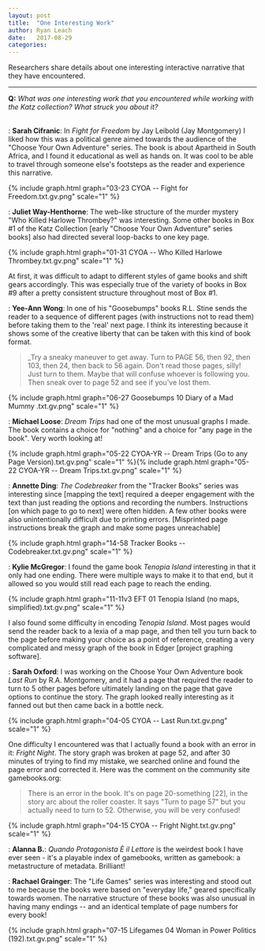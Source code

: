 ```yaml
---
layout: post
title:  "One Interesting Work"
author: Ryan Leach
date:   2017-08-29
categories: 
---
```


Researchers share details about one interesting interactive narrative that they have encountered.

---------

**Q:** _What was one interesting work that you encountered while working with the Katz collection? What struck you about it?_<br><br>

:  **Sarah Cifranic**: In _Fight for Freedom_ by Jay Leibold (Jay Montgomery) I liked how this was a political genre aimed towards the audience of the "Choose Your Own Adventure" series. The book is about Apartheid in South Africa, and I found it educational as well as hands on. It was cool to be able to travel through someone else's footsteps as the reader and experience this narrative.

   {% include graph.html graph="03-23 CYOA -- Fight for Freedom.txt.gv.png" scale="1" %}

:  **Juliet Way-Henthorne**: The web-like structure of the murder mystery "Who Killed Harlowe Thrombey?" was interesting. Some other books in Box #1 of the Katz Collection [early "Choose Your Own Adventure" series books] also had directed several loop-backs to one key page.

   {% include graph.html graph="01-31 CYOA -- Who Killed Harlowe Thrombey.txt.gv.png" scale="1" %}

   At first, it was difficult to adapt to different styles of game books and shift gears accordingly. This was especially true of the variety of books in Box #9 after a pretty consistent structure throughout most of Box #1. 

:  **Yee-Ann Wong**: In one of his "Goosebumps" books R.L. Stine sends the reader to a sequence of different pages (with instructions not to read them) before taking them to the 'real' next page. I think its interesting because it shows some of the creative liberty that can be taken with this kind of book format.

   > _Try a sneaky maneuver to get away. Turn to PAGE 56, then 92, then 103, then 24, then back to 56 again. Don't read those pages, silly! Just turn to them. Maybe that will confuse whoever is following you. Then sneak over to page 52 and see if you've lost them.

   {% include graph.html graph="06-27 Goosebumps 10 Diary of a Mad Mummy .txt.gv.png" scale="1" %}

:  **Michael Loose**: _Dream Trips_ had one of the most unusual graphs I made. The book contains a choice for "nothing" and a choice for "any page in the book". Very worth looking at!

   {% include graph.html graph="05-22 CYOA-YR -- Dream Trips (Go to any Page Version).txt.gv.png" scale="1" %}{% include graph.html graph="05-22 CYOA-YR -- Dream Trips.txt.gv.png" scale="1" %}

:  **Annette Ding**: _The Codebreaker_ from the "Tracker Books" series was interesting since [mapping the text] required a deeper engagement with the text than just reading the options and recording the numbers. Instructions [on which page to go to next] were often hidden. A few other books were also unintentionally difficult due to printing errors. [Misprinted page instructions break the graph and make some pages unreachable]

   {% include graph.html graph="14-58 Tracker Books -- Codebreaker.txt.gv.png" scale="1" %}

:  **Kylie McGregor**: I found the game book _Tenopia Island_ interesting in that it only had one ending. There were multiple ways to make it to that end, but it allowed so you would still read each page to reach the ending.

   {% include graph.html graph="11-11v3 EFT 01 Tenopia Island (no maps, simplified).txt.gv.png" scale="1" %}

   I also found some difficulty in encoding _Tenopia Island_. Most pages would send the reader back to a lexia of a map page, and then tell you turn back to the page before making your choice as a point of reference, creating a very complicated and messy graph of the book in Edger [project graphing software].

:  **Sarah Oxford**: I was working on the Choose Your Own Adventure book _Last Run_ by R.A. Montgomery, and it had a page that required the reader to turn to 5 other pages before ultimately landing on the page that gave options to continue the story. The graph looked really interesting as it fanned out but then came back in a bottle neck.

   {% include graph.html graph="04-05 CYOA -- Last Run.txt.gv.png" scale="1" %}

   One difficulty I encountered was that I actually found a book with an error in it: _Fright Night_. The story graph was broken at page 52, and after 30 minutes of trying to find my mistake, we searched online and found the page error and corrected it. Here was the comment on the community site gamebooks.org:

   > There is an error in the book. It's on page 20-something [22], in the story arc about the roller coaster. It says "Turn to page 57" but you actually need to turn to 52. Otherwise, you will be very confused!

   {% include graph.html graph="04-15 CYOA -- Fright Night.txt.gv.png" scale="1" %}

:  **Alanna B.**: _Quando Protagonista È il Lettore_ is the weirdest book I have ever seen - it's a playable index of gamebooks, written as gamebook: a metastructure of metadata. Brilliant! 

:  **Rachael Grainger**: The "Life Games" series was interesting and stood out to me because the books were based on "everyday life," geared specifically towards women. The narrative structure of these books was also unusual in having many endings -- and an identical template of page numbers for every book!

   {% include graph.html graph="07-15 Lifegames 04 Woman in Power Politics (192).txt.gv.png" scale="1" %}
